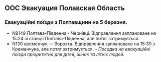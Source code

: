 ## ООС Эвакуация Полавская Область
### Евакуаційні поїзди з Полтавщини на 5 березня. 
- N9149 Полтава-Південна - Чернівці. Відправлення заплановане на 15:24 зі станції Полтава-Південна, але потяг затримується. 
- N130 кременчук — Ворохта. Відправлення заплановане на 15:30 з Кременчука, але потяг затримується. 
*- Посадка на евакуаційні поїзди пріоритетна для дітей, жінок та літніх людей.*
